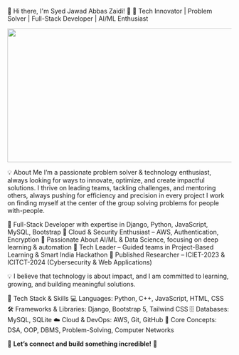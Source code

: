 🌟 Hi there, I'm Syed Jawad Abbas Zaidi! 👋
🚀 Tech Innovator | Problem Solver | Full-Stack Developer | AI/ML Enthusiast

<p align="center">
  <img src="https://i.gifer.com/9viJ.gif" width="700" height="300">
</p>

💡 About Me
I’m a passionate problem solver & technology enthusiast, always looking for ways to innovate, optimize, and create impactful solutions. I thrive on leading teams, tackling challenges, and mentoring others, always pushing for efficiency and precision in every project I work on finding myself at the center of the group solving problems for people with-people.

🔹 Full-Stack Developer with expertise in Django, Python, JavaScript, MySQL, Bootstrap
🔹 Cloud & Security Enthusiast – AWS, Authentication, Encryption
🔹 Passionate About AI/ML & Data Science, focusing on deep learning & automation
🔹 Tech Leader – Guided teams in Project-Based Learning & Smart India Hackathon
🔹 Published Researcher – ICIET-2023 & ICITCT-2024 (Cybersecurity & Web Applications)

💡 I believe that technology is about impact, and I am committed to learning, growing, and building meaningful solutions.

🚀 Tech Stack & Skills
💻 Languages: Python, C++, JavaScript, HTML, CSS
🛠 Frameworks & Libraries: Django, Bootstrap 5, Tailwind CSS
🗄 Databases: MySQL, SQLite
☁ Cloud & DevOps: AWS, Git, GitHub
🧠 Core Concepts: DSA, OOP, DBMS, Problem-Solving, Computer Networks

📌 **Let’s connect and build something incredible!** 🚀  
